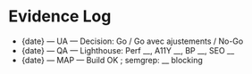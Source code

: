 # Evidence Log
- {date} — UA — Decision: Go / Go avec ajustements / No-Go
- {date} — QA — Lighthouse: Perf __, A11Y __, BP __, SEO __
- {date} — MAP — Build OK ; semgrep: __ blocking
